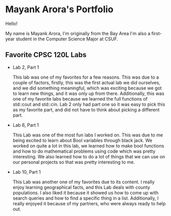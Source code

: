 
# Mayank Arora's Portfolio 

Hello!

My name is Mayank Arora, I'm originally from the Bay Area I'm also a first-year student in the Computer Science Major at CSUF. 

## Favorite CPSC 120L Labs
 
* Lab 2, Part 1

    This lab was one of my favorites for a few reasons. This was due to a couple of factors, firstly, this was the first actual lab we did ourselves, and we did something meaningful, which was exciting because we got to learn new things, and it was only up from there. Additionally, this was one of my favorite labs because we learned the full functions of std::cout and std::cin. Lab 2 only had part one so it was easy to pick this as my favorite part, and did not have to think about picking a different part.

* Lab 6, Part 1

    This Lab was one of the most fun labs I worked on. This was due to me being excited to learn about Bool variables through black jack. We worked on quite a lot in this lab, we learned how to make bool functions and how to do mathematical problems using code which was pretty interesting. We also learned how to do a lot of things that we can use on our personal projects so that was pretty interesting to me. 

* Lab 10, Part 1

    This Lab was another one of my favorites due to its content. I really enjoy learning geographical facts, and this Lab deals with county populations. I also liked it because it showed us how to come up with search queries and how to find a specific thing in a list. Additionally, I really enjoyed it because of my partners, who were always ready to help out.


